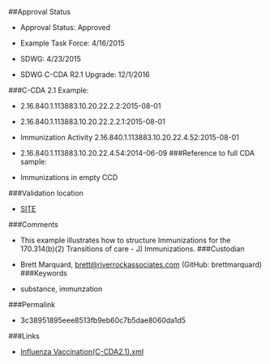 ##Approval Status 

* Approval Status: Approved
* Example Task Force: 4/16/2015
* SDWG: 4/23/2015

* SDWG C-CDA R2.1 Upgrade: 12/1/2016    

###C-CDA 2.1 Example: 
 

* 2.16.840.1.113883.10.20.22.2.2:2015-08-01

* 2.16.840.1.113883.10.20.22.2.2.1:2015-08-01

* Immunization Activity 2.16.840.1.113883.10.20.22.4.52:2015-08-01

* 2.16.840.1.113883.10.20.22.4.54:2014-06-09
###Reference to full CDA sample:
* Immunizations in empty CCD


###Validation location

* [SITE](https://sitenv.org/c-cda-validator)


###Comments

* This example illustrates how to structure Immunizations for the 170.314(b)(2) Transitions of care - J) Immunizations.
###Custodian

*  Brett Marquard, brett@riverrockassociates.com (GitHub: brettmarquard)
###Keywords

* substance, immunzation 

###Permalink 

* 3c38951895eee8513fb9eb60c7b5dae8060da1d5

###Links 

* [Influenza Vaccination(C-CDA2.1).xml](https://github.com/HL7/C-CDA-Examples/tree/master/Immunizations/Influenza%20Vaccination/Influenza%20Vaccination%28C-CDA2.1%29.xml)
